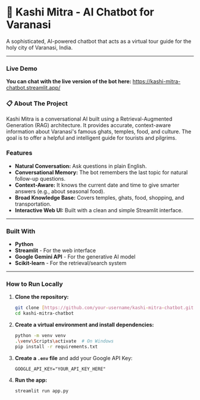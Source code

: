 # 🙏 Kashi Mitra - AI Chatbot for Varanasi

A sophisticated, AI-powered chatbot that acts as a virtual tour guide for the holy city of Varanasi, India.

---

###  Live Demo

 **You can chat with the live version of the bot here:**  https://kashi-mitra-chatbot.streamlit.app/
### 📋 About The Project

Kashi Mitra is a conversational AI built using a Retrieval-Augmented Generation (RAG) architecture. It provides accurate, context-aware information about Varanasi's famous ghats, temples, food, and culture. The goal is to offer a helpful and intelligent guide for tourists and pilgrims.


###  Features

* **Natural Conversation:** Ask questions in plain English.
* **Conversational Memory:** The bot remembers the last topic for natural follow-up questions.
* **Context-Aware:** It knows the current date and time to give smarter answers (e.g., about seasonal food).
* **Broad Knowledge Base:** Covers temples, ghats, food, shopping, and transportation.
* **Interactive Web UI:** Built with a clean and simple Streamlit interface.

---

###  Built With

* **Python**
* **Streamlit** - For the web interface
* **Google Gemini API** - For the generative AI model
* **Scikit-learn** - For the retrieval/search system

---

###  How to Run Locally

1.  **Clone the repository:**
    ```sh
    git clone [https://github.com/your-username/kashi-mitra-chatbot.git](https://github.com/your-username/kashi-mitra-chatbot.git)
    cd kashi-mitra-chatbot
    ```
2.  **Create a virtual environment and install dependencies:**
    ```sh
    python -m venv venv
    .\venv\Scripts\activate  # On Windows
    pip install -r requirements.txt
    ```
3.  **Create a `.env` file** and add your Google API Key:
    ```
    GOOGLE_API_KEY="YOUR_API_KEY_HERE"
    ```
4.  **Run the app:**
    ```sh
    streamlit run app.py
    ```
